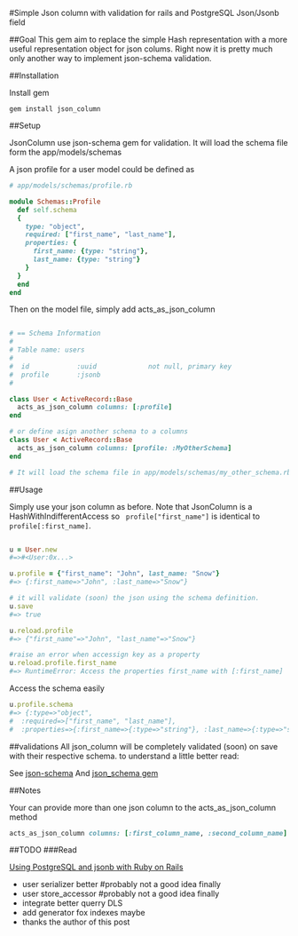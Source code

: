 #Simple Json column with validation for rails and PostgreSQL Json/Jsonb field

##Goal
This gem aim to replace the simple Hash representation with a more useful representation object for json colums. Right now it is pretty much only another way to implement json-schema validation.

##Installation

Install gem

```
gem install json_column
```
##Setup

JsonColumn use json-schema gem for validation. It will load the schema file form the app/models/schemas

A json profile for a user model could be defined as

```ruby
# app/models/schemas/profile.rb

module Schemas::Profile
  def self.schema
  {
    type: "object",
    required: ["first_name", "last_name"],
    properties: {
      first_name: {type: "string"},
      last_name: {type: "string"}
    }
  }
  end
end
```

Then on the model file, simply add acts_as_json_column

```ruby

# == Schema Information
#
# Table name: users
#
#  id            :uuid             not null, primary key
#  profile       :jsonb
#

class User < ActiveRecord::Base
  acts_as_json_column columns: [:profile]
end

# or define asign another schema to a columns
class User < ActiveRecord::Base
  acts_as_json_column columns: [profile: :MyOtherSchema]
end

# It will load the schema file in app/models/schemas/my_other_schema.rb
```

##Usage

Simply use your json column as before. Note that JsonColumn is a HashWithIndifferentAccess so ``` profile["first_name"]``` is identical to ``` profile[:first_name]```.

```ruby

u = User.new
#=>#<User:0x...>

u.profile = {"first_name": "John", last_name: "Snow"}
#=> {:first_name=>"John", :last_name=>"Snow"}

# it will validate (soon) the json using the schema definition.
u.save
#=> true

u.reload.profile
#=> {"first_name"=>"John", "last_name"=>"Snow"}

#raise an error when accessign key as a property
u.reload.profile.first_name
#=> RuntimeError: Access the properties first_name with [:first_name]

```

Access the schema easily

```ruby
u.profile.schema
#=> {:type=>"object",
#  :required=>["first_name", "last_name"],
#  :properties=>{:first_name=>{:type=>"string"}, :last_name=>{:type=>"string"}}}
```
##validations
All json_column will be completely validated (soon) on save with their respective schema. to understand a little better read:

See [json-schema](http://json-schema.org)
And [json_schema gem](https://github.com/ruby-json-schema/json-schema)

##Notes

Your can provide more than one json column to the acts_as_json_column method

```ruby
acts_as_json_column columns: [:first_column_name, :second_column_name]
```


##TODO
###Read 

[Using PostgreSQL and jsonb with Ruby on Rails](http://nandovieira.com/using-postgresql-and-jsonb-with-ruby-on-rails)

* user serializer better #probably not a good idea finally
* user store_accessor #probably not a good idea finally
* integrate better querry DLS
* add generator fox indexes maybe
* thanks the author of this post

